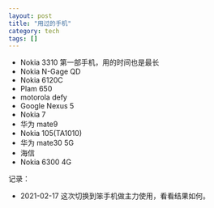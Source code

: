 ```yaml
---
layout: post
title: "用过的手机"
category: tech
tags: []
---
```


- Nokia 3310 第一部手机，用的时间也是最长
- Nokia N-Gage QD
- Nokia 6120C
- Plam 650
- motorola defy
- Google Nexus 5
- Nokia 7
- 华为 mate9
- Nokia 105(TA1010)
- 华为 mate30 5G
- 海信
- Nokia 6300 4G


记录：

- 2021-02-17 这次切换到笨手机做主力使用，看看结果如何。